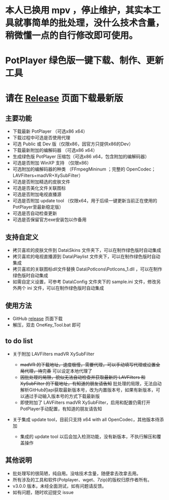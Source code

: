 # 本人已换用 mpv ，停止维护，其实本工具就事简单的批处理，没什么技术含量，稍微懂一点的自行修改即可使用。
# PotPlayer 绿色版一键下载、制作、更新工具
# 请在 [Release](https://github.com/neatgz/PotPlayer_OneKey_Tool/releases) 页面下载最新版
## 主要功能
* 下载最新 PotPlayer （可选x86 x64）
* 下载过程中可选是否使用代理
* 可选 Public 或 Dev 版（仅限x86，因官方只提供x86的Dev）
* 下载最新附加的编解码器 （可选x86 x64）
* 生成绿色版 PotPlayer 压缩包（可选x86 x64，包含附加的编解码器）
* 可选是否附加 WinXP 支持 （仅限x86）
* 可选附加的编解码器的种类 （FFmpegMininum ；完整的 OpenCodec；LAVFilters+madVR+XySubFilter）
* 可选是否附加精选的皮肤文件
* 可选是否美化文件关联图标
* 可选是否附加电视直播源
* 可选是否附加 update tool （仅限x64，用于后续一键更新当前正在使用的PotPlayer至最新稳定版）
* 可选是否自动检查更新
* 可选是否保留官方exe安装包以作备用

## 支持自定义
* 拷贝喜欢的皮肤文件到 Data\Skins 文件夹下，可以在制作绿色版时自动集成
* 拷贝喜欢的电视直播源到 Data\Playlist 文件夹下，可以在制作绿色版时自动集成
* 拷贝喜欢的关联图标dll文件替换 Data\PotIcons\PotIcons_1.dll ，可以在制作绿色版时自动集成
* 如需自定义设置，可参考 Data\Config 文件夹下的 sample.ini 文件，修改另外两个 ini 文件，可以在制作绿色版时自动集成

## 使用方法
* GitHub [release](https://github.com/neatgz/PotPlayer_OneKey_Tool/releases) 页面下载
* 解压，双击 OneKey_Tool.bat 即可

## to do list
+ 关于附加 LAVFilters madVR XySubFilter
    - ~~madVR 的下载地址，速度极慢，需要代理，可以手动填写代理或设置全局代理，待完善~~ 可以设定本地代理了
    - ~~因批处理的局限，貌似无法自动检查并获取最新的 LAVFilters 和 XySubFilter 的下载地址，有知道的朋友请告知~~ 批处理的局限，无法自动解析GitHub的api获取最新版本号，改为内置版本号，如果有新版本，可以通过手动输入版本号的方式下载最新版
    - 即使附加了 LAVFilters madVR XySubFilter，启用和配置仍需打开PotPlayer手动配置，有知道的朋友请告知

+ 关于集成 update tool，目前只支持 x64 with all OpenCodec，其他版本待添加
    - 集成的 update tool 以后会加入检测功能，没有新版本，不执行解压和覆盖操作

## 其他说明
* 批处理写的很简陋，纯自用。没啥技术含量，随便拿去改拿去用。
* 所有涉及的工具和软件(Potplayer、wget、7zip)的版权归原作者所有。
* v3.0.0 版本，未经全面测试，如有问题请反馈。
* 如有问题，随时欢迎提交 issue
